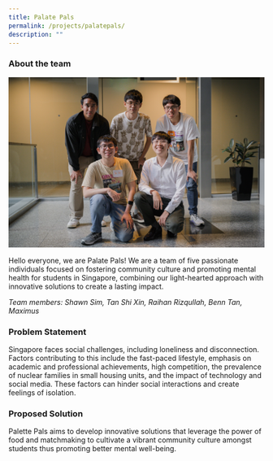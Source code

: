 ```yaml
---
title: Palate Pals
permalink: /projects/palatepals/
description: ""
---
```

### About the team
![](/images/palate%20pals.jpg)

Hello everyone, we are Palate Pals! We are a team of five passionate individuals focused on fostering community culture and promoting mental health for students in Singapore, combining our light-hearted approach with innovative solutions to create a lasting impact.

*Team members: Shawn Sim, Tan Shi Xin, Raihan Rizqullah, Benn Tan, Maximus*


### Problem Statement
Singapore faces social challenges, including loneliness and disconnection. Factors contributing to this include the fast-paced lifestyle, emphasis on academic and professional achievements, high competition, the prevalence of nuclear families in small housing units, and the impact of technology and social media. These factors can hinder social interactions and create feelings of isolation.

### Proposed Solution
Palette Pals aims to develop innovative solutions that leverage the power of food and matchmaking to cultivate a vibrant community culture amongst students thus promoting better mental well-being.